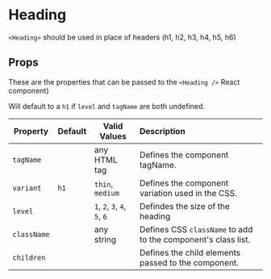 # Heading

`<Heading>` should be used in place of headers (h1, h2, h3, h4, h5, h6)

## Props

These are the properties that can be passed to the `<Heading />` React component)

Will default to a `h1` if  `level` and `tagName` are both undefined.

Property | Default | Valid Values | Description
--- | --- | --- |:---
`tagName` |  &nbsp; | any HTML tag | Defines the component tagName.
`variant` |  `h1` | `thin`, `medium` | Defines the component variation used in the CSS.
`level` | &nbsp; | `1`, `2`, `3`, `4`, `5`, `6` | Defindes the size of the heading
`className` | &nbsp; | any string | Defines CSS `className` to add to the component's class list.
`children` | &nbsp; |  &nbsp; | Defines the child elements passed to the component.
